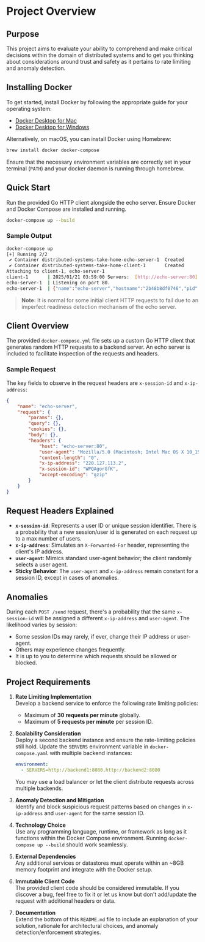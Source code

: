 # Project Overview

## Purpose
This project aims to evaluate your ability to comprehend and make critical decisions within the domain of distributed systems and to get you thinking about
considerations around trust and safety as it pertains to rate limiting and anomaly detection. 

## Installing Docker
To get started, install Docker by following the appropriate guide for your operating system:

- [Docker Desktop for Mac](https://docs.docker.com/desktop/setup/install/mac-install/)
- [Docker Desktop for Windows](https://docs.docker.com/desktop/setup/install/windows-install/) 

Alternatively, on macOS, you can install Docker using Homebrew:

```bash
brew install docker docker-compose
```

Ensure that the necessary environment variables are correctly set in your terminal (`PATH`) and your docker daemon is running through homebrew.

## Quick Start
Run the provided Go HTTP client alongside the echo server. Ensure Docker and Docker Compose are installed and running.

```bash
docker-compose up --build
```

### Sample Output

```bash
docker-compose up
[+] Running 2/2
 ✔ Container distributed-systems-take-home-echo-server-1  Created                                                                                                                                                0.0s
 ✔ Container distributed-systems-take-home-client-1       Created                                                                                                                                                0.0s
Attaching to client-1, echo-server-1
client-1       | 2025/01/21 03:59:00 Servers:  [http://echo-server:80]
echo-server-1  | Listening on port 80.
echo-server-1  | {"name":"echo-server","hostname":"2b48b8df0746","pid":1,"level":30,"host":{"hostname":"echo-server","ip":"::ffff:172.20.0.3","ips":[]},"http":{"method":"POST","baseUrl":"","originalUrl":"/send","protocol":"http"},"request":{"params":{},"query":{},"cookies":{},"body":{},"headers":{"host":"echo-server:80","user-agent":"Mozilla/5.0 (iPhone; CPU iPhone OS 14_0 like Mac OS X)","content-length":"39","x-ip-address":"134.45.149.242","x-session-id":"XKwCRPXbjS","accept-encoding":"gzip"}},"environment":{"PATH":"/usr/local/sbin:/usr/local/bin:/usr/sbin:/usr/bin:/sbin:/bin","HOSTNAME":"2b48b8df0746","NODE_VERSION":"20.11.0","YARN_VERSION":"1.22.19","HOME":"/root"},"msg":"Tue, 21 Jan 2025 03:59:00 GMT | [POST] - http://echo-server:80/send","time":"2025-01-21T03:59:00.327Z","v":0}
```

> **Note:** It is normal for some initial client HTTP requests to fail due to an imperfect readiness detection mechanism of the echo server.

## Client Overview
The provided `docker-compose.yml` file sets up a custom Go HTTP client that generates random HTTP requests to a backend server. An echo server is included to facilitate inspection of the requests and headers.

### Sample Request
The key fields to observe in the request headers are `x-session-id` and `x-ip-address`:

```json
{
    "name": "echo-server",
    "request": {
        "params": {},
        "query": {},
        "cookies": {},
        "body": {},
        "headers": {
            "host": "echo-server:80",
            "user-agent": "Mozilla/5.0 (Macintosh; Intel Mac OS X 10_15_7)",
            "content-length": "0",
            "x-ip-address": "220.127.113.2",
            "x-session-id": "WPQAgorGfK",
            "accept-encoding": "gzip"
        }
    }
}
```

## Request Headers Explained
- **`x-session-id`**: Represents a user ID or unique session identifier. There is a probability that a new session/user id is generated on each request up to a max number of users.
- **`x-ip-address`**: Simulates an `X-Forwarded-For` header, representing the client's IP address.
- **`user-agent`**: Mimics standard user-agent behavior; the client randomly selects a user agent.
- **Sticky Behavior**: The `user-agent` and `x-ip-address` remain constant for a session ID, except in cases of anomalies.

## Anomalies
During each `POST /send` request, there's a probability that the same `x-session-id` will be assigned a different `x-ip-address` and `user-agent`. The likelihood varies by session:

- Some session IDs may rarely, if ever, change their IP address or user-agent.
- Others may experience changes frequently.
- It is up to you to determine which requests should be allowed or blocked.

## Project Requirements
1. **Rate Limiting Implementation**  
   Develop a backend service to enforce the following rate limiting policies:
   - Maximum of **30 requests per minute** globally.
   - Maximum of **5 requests per minute** per session ID.

2. **Scalability Consideration**  
   Deploy a second backend instance and ensure the rate-limiting policies still hold. Update the `SERVERS` environment variable in `docker-compose.yaml` with multiple backend instances:

   ```yaml
   environment:
     - SERVERS=http://backend1:8080,http://backend2:8080
   ```

   You may use a load balancer or let the client distribute requests across multiple backends.

3. **Anomaly Detection and Mitigation**  
   Identify and block suspicious request patterns based on changes in `x-ip-address` and `user-agent` for the same session ID.

4. **Technology Choice**  
   Use any programming language, runtime, or framework as long as it functions within the Docker Compose environment. Running `docker-compose up --build` should work seamlessly.

5. **External Dependencies**  
   Any additional services or datastores must operate within an ~8GB memory footprint and integrate with the Docker setup.

6. **Immutable Client Code**  
   The provided client code should be considered immutable. If you discover a bug, feel free to fix it or let us know but don't add/update the request with additional headers or data.

7. **Documentation**  
   Extend the bottom of this `README.md` file to include an explanation of your solution, rationale for architectural choices, and anomaly detection/enforcement strategies.

